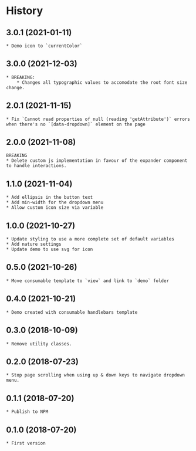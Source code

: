 # History

## 3.0.1 (2021-01-11)
    * Demo icon to `currentColor`

## 3.0.0 (2021-12-03)
    * BREAKING:
        * Changes all typographic values to accomodate the root font size change.

## 2.0.1 (2021-11-15)
    * Fix `Cannot read properties of null (reading 'getAttribute')` errors when there's no `[data-dropdown]` element on the page

## 2.0.0 (2021-11-08)
    BREAKING
    * Delete custom js implementation in favour of the expander component to handle interactions.

## 1.1.0 (2021-11-04)
    * Add ellipsis in the button text
    * Add min-width for the dropdown menu
    * Allow custom icon size via variable

## 1.0.0 (2021-10-27)
    * Update styling to use a more complete set of default variables
    * Add nature settings
    * Update demo to use svg for icon

## 0.5.0 (2021-10-26)
    * Move consumable template to `view` and link to `demo` folder

## 0.4.0 (2021-10-21)
    * Demo created with consumable handlebars template

## 0.3.0 (2018-10-09)
    * Remove utility classes.

## 0.2.0 (2018-07-23)
    * Stop page scrolling when using up & down keys to navigate dropdown menu.

## 0.1.1 (2018-07-20)
    * Publish to NPM

## 0.1.0 (2018-07-20)
    * First version
